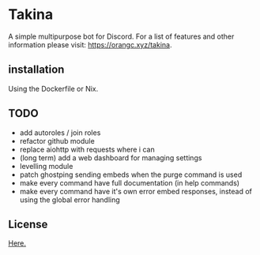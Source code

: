 # Takina
A simple multipurpose bot for Discord.
For a list of features and other information please visit: https://orangc.xyz/takina.

## installation
Using the Dockerfile or Nix.

## TODO
- add autoroles / join roles
- refactor github module
- replace aiohttp with requests where i can
- (long term) add a web dashboard for managing settings 
- levelling module
- patch ghostping sending embeds when the purge command is used
- make every command have full documentation (in help commands)
- make every command have it's own error embed responses, instead of using the global error handling

## License
[Here.](./LICENSE)